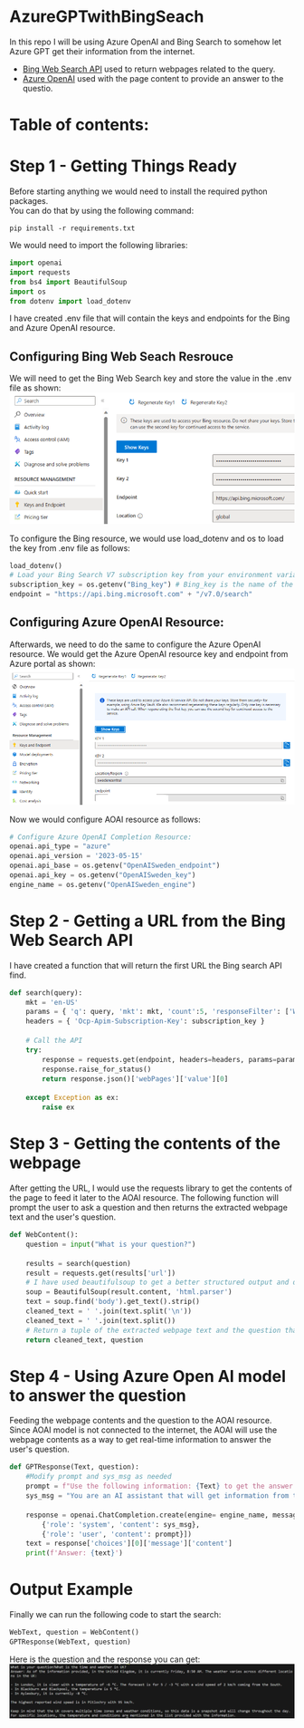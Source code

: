 # AzureGPTwithBingSeach
In this repo I will be using Azure OpenAI and Bing Search to somehow let Azure GPT get their information from the internet. 

* [Bing Web Search API](https://learn.microsoft.com/en-us/bing/search-apis/bing-web-search/overview) used to return webpages related to the query. 
* [Azure OpenAI](https://learn.microsoft.com/en-us/azure/ai-services/openai/overview) used with the page content to provide an answer to the questio. 

# Table of contents:

# Step 1 - Getting Things Ready
Before starting anything we would need to install the required python packages.  
You can do that by using the following command: 
```
pip install -r requirements.txt
```
We would need to import the following libraries: 
``` Python
import openai
import requests
from bs4 import BeautifulSoup
import os
from dotenv import load_dotenv
```
I have created .env file that will contain the keys and endpoints for the Bing and Azure OpenAI resource.  

## Configuring Bing Web Seach Resrouce
We will need to get the Bing Web Search key and store the value in the .env file as shown: 
![Bing Key](Images/BingKey.png) 

To configure the Bing resource, we would use load_dotenv and os to load the key from .env file as follows: 
``` Python
load_dotenv()
# Load your Bing Search V7 subscription key from your environment variable.
subscription_key = os.getenv("Bing_key") # Bing_key is the name of the variable containing the Bing resource key in .env file. 
endpoint = "https://api.bing.microsoft.com" + "/v7.0/search"
```

## Configuring Azure OpenAI Resource: 
Afterwards, we need to do the same to configure the Azure OpenAI resource. 
We would get the Azure OpenAI resource key and endpoint from Azure portal as shown: 
  ![AOAIKey&Endpoint](Images/AOAIKey&Endpoint.png) 

Now we would configure AOAI resource as follows: 
``` Python
# Configure Azure OpenAI Completion Resource: 
openai.api_type = "azure"
openai.api_version = '2023-05-15'
openai.api_base = os.getenv("OpenAISweden_endpoint")
openai.api_key = os.getenv("OpenAISweden_key")
engine_name = os.getenv("OpenAISweden_engine")
```

# Step 2 - Getting a URL from the Bing Web Search API
I have created a function that will return the first URL the Bing search API find. 
``` Python
def search(query):
    mkt = 'en-US'
    params = { 'q': query, 'mkt': mkt, 'count':5, 'responseFilter': ['Webpages']}
    headers = { 'Ocp-Apim-Subscription-Key': subscription_key }

    # Call the API
    try:
        response = requests.get(endpoint, headers=headers, params=params)
        response.raise_for_status()
        return response.json()['webPages']['value'][0]

    except Exception as ex:
        raise ex
```

# Step 3 - Getting the contents of the webpage
After getting the URL, I would use the requests library to get the contents of the page to feed it later to the AOAI resource. 
The following function will prompt the user to ask a question and then returns the extracted webpage text and the user's question. 
``` Python
def WebContent():
    question = input("What is your question?")

    results = search(question)
    result = requests.get(results['url'])
    # I have used beautifulsoup to get a better structured output and did some post-processing to the webpage to remove extra spaces.
    soup = BeautifulSoup(result.content, 'html.parser')
    text = soup.find('body').get_text().strip()
    cleaned_text = ' '.join(text.split('\n'))
    cleaned_text = ' '.join(text.split())
    # Return a tuple of the extracted webpage text and the question that was asked by the user. 
    return cleaned_text, question
```

# Step 4 - Using Azure Open AI model to answer the question
Feeding the webpage contents and the question to the AOAI resource.  
Since AOAI model is not connected to the internet, the AOAI will use the webpage contents as a way to get real-time information to answer the user's question. 
``` Python
def GPTResponse(Text, question):
    #Modify prompt and sys_msg as needed
    prompt = f"Use the following information: {Text} to get the answer to the following question {question}."
    sys_msg = "You are an AI assistant that will get information from the first URL in the Bing search so you are somehow getting information from the internet, and you have to use that information to provide an answer to the question."

    response = openai.ChatCompletion.create(engine= engine_name, messages=[
        {'role': 'system', 'content': sys_msg},
        {'role': 'user', 'content': prompt}])
    text = response['choices'][0]['message']['content']
    print(f'Answer: {text}')
```

# Output Example
Finally we can run the following code to start the search: 
``` Python
WebText, question = WebContent()
GPTResponse(WebText, question)
```
Here is the question and the response you can get: 
  ![Example](Images/Example.png)




